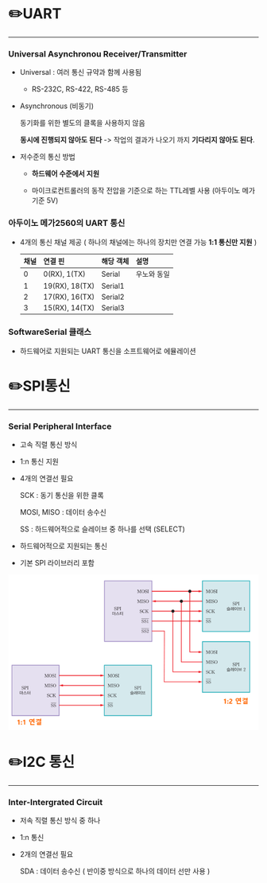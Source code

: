 # :pencil2:UART

---



### Universal Asynchronou Receiver/Transmitter

- Universal : 여러 통신 규약과 함께 사용됨
  
  - RS-232C, RS-422, RS-485 등

- Asynchronous (비동기)
  
  동기화를 위한 별도의 클록을 사용하지 않음
  
  **동시에 진행되지 않아도 된다** -> 작업의 결과가 나오기 까지 **기다리지 않아도 된다**. 

- 저수준의 통신 방법
  
  - **하드웨어 수준에서 지원**
  
  - 마이크로컨트롤러의 동작 전압을 기준으로 하는 TTL레벨 사용 (아두이노 메가 기준 5V)

### 아두이노 메가2560의 UART 통신

- 4개의 통신 채널 제공 ( 하나의 채널에는 하나의 장치만 연결 가능 **1:1 통신만 지원** )
  
  | 채널  | 연결 핀           | 해당 객체   | 설명     |
  | --- | -------------- | ------- | ------ |
  | 0   | 0(RX), 1(TX)   | Serial  | 우노와 동일 |
  | 1   | 19(RX), 18(TX) | Serial1 |        |
  | 2   | 17(RX), 16(TX) | Serial2 |        |
  | 3   | 15(RX), 14(TX) | Serial3 |        |

### SoftwareSerial 클래스

- 하드웨어로 지원되는 UART 통신을 소프트웨어로 에뮬레이션









# :pencil2:SPI통신

---



### Serial Peripheral Interface

- 고속 직렬 통신 방식

- 1:n 통신 지원

- 4개의 연결선 필요
  
  SCK : 동기 통신을 위한 클록
  
  MOSI, MISO : 데이터 송수신
  
  SS : 하드웨어적으로 슬레이브 중 하나를 선택 (SELECT)

- 하드웨어적으로 지원되는 통신

- 기본 SPI 라이브러리 포함 

![](../images/2022-11-21-Arduino-10-Serial/2022-11-21-15-50-50-image.png)







# :pencil2:I2C 통신

---



### Inter-Intergrated Circuit

- 저속 직렬 통신 방식 중 하나

- 1:n 통신

- 2개의 연결선 필요
  
  SDA : 데이터 송수신 ( 반이중 방식으로 하나의 데이터 선만 사용 )




